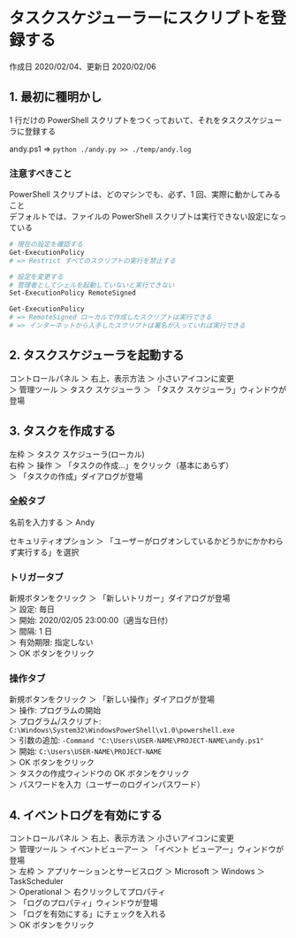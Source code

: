 # タスクスケジューラーにスクリプトを登録する

作成日 2020/02/04、更新日 2020/02/06

## 1. 最初に種明かし

1 行だけの PowerShell スクリプトをつくっておいて、それをタスクスケジューラに登録する

andy.ps1 => `python ./andy.py >> ./temp/andy.log`

### 注意すべきこと

PowerShell スクリプトは、どのマシンでも、必ず、1 回、実際に動かしてみること\
デフォルトでは、ファイルの PowerShell スクリプトは実行できない設定になっている

```bash
# 現在の設定を確認する
Get-ExecutionPolicy
# => Restrict すべてのスクリプトの実行を禁止する

# 設定を変更する
# 管理者としてシェルを起動していないと実行できない
Set-ExecutionPolicy RemoteSigned

Get-ExecutionPolicy
# => RemoteSigned ローカルで作成したスクリプトは実行できる
# => インターネットから入手したスクリプトは署名が入っていれば実行できる
```

## 2. タスクスケジューラを起動する

コントロールパネル ＞ 右上、表示方法 ＞ 小さいアイコンに変更\
＞ 管理ツール ＞ タスク スケジューラ ＞ 「タスク スケジューラ」ウィンドウが登場

## 3. タスクを作成する

左枠 ＞ タスク スケジューラ(ローカル)\
右枠 ＞ 操作 ＞ 「タスクの作成...」をクリック（基本にあらず）\
＞ 「タスクの作成」ダイアログが登場

### 全般タブ

名前を入力する ＞ Andy

セキュリティオプション ＞ 「ユーザーがログオンしているかどうかにかかわらず実行する」を選択

### トリガータブ

新規ボタンをクリック ＞ 「新しいトリガー」ダイアログが登場\
＞ 設定: 毎日\
＞ 開始: 2020/02/05 23:00:00（適当な日付）\
＞ 間隔: 1 日\
＞ 有効期限: 指定しない\
＞ OK ボタンをクリック

### 操作タブ

新規ボタンをクリック ＞ 「新しい操作」ダイアログが登場\
＞ 操作: プログラムの開始\
＞ プログラム/スクリプト: `C:\Windows\System32\WindowsPowerShell\v1.0\powershell.exe`\
＞ 引数の追加: `-Command "C:\Users\USER-NAME\PROJECT-NAME\andy.ps1"`\
＞ 開始: `C:\Users\USER-NAME\PROJECT-NAME`\
＞ OK ボタンをクリック\
＞ タスクの作成ウィンドウの OK ボタンをクリック\
＞ パスワードを入力（ユーザーのログインパスワード）

## 4. イベントログを有効にする

コントロールパネル ＞ 右上、表示方法 ＞ 小さいアイコンに変更\
＞ 管理ツール ＞ イベントビューアー ＞ 「イベント ビューアー」ウィンドウが登場\
＞ 左枠 ＞ アプリケーションとサービスログ ＞ Microsoft ＞ Windows ＞ TaskScheduler\
＞ Operational ＞ 右クリックしてプロパティ\
＞ 「ログのプロパティ」ウィンドウが登場\
＞ 「ログを有効にする」にチェックを入れる\
＞ OK ボタンをクリック
